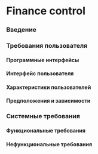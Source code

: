 # Finance control

### Введение

> 

### Требования пользователя

>

#### Программные интерфейсы

>

#### Интерфейс пользователя

>

#### Характеристики пользователей

>

#### Предположения и зависимости

>

### Системные требования

>

#### Функциональные требования

>

#### Нефункциональные требования

>